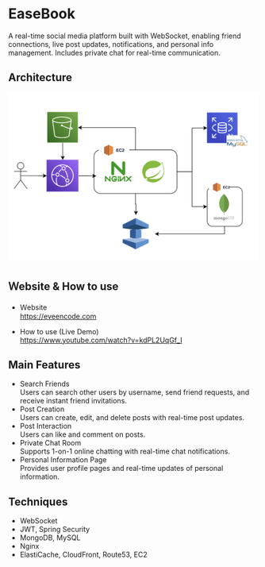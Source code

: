 # EaseBook
A real-time social media platform built with WebSocket, enabling friend connections, live post updates, notifications, and personal info management. 
Includes private chat for real-time communication.
## Architecture
![架構圖](./images/EaseBook_架構圖.png)
## Ｗebsite & How to use 
* Ｗebsite     
https://eveencode.com

* How to use (Live Demo)  
https://www.youtube.com/watch?v=kdPL2UqGf_I

## Main Features
* Search Friends  
   Users can search other users by username, send friend requests, and receive instant friend invitations.
* Post Creation  
   Users can create, edit, and delete posts with real-time post updates.
* Post Interaction  
   Users can like and comment on posts.
* Private Chat Room  
   Supports 1-on-1 online chatting with real-time chat notifications.
* Personal Information Page  
   Provides user profile pages and real-time updates of personal information.
## Techniques
* WebSocket
* JWT, Spring Security
* MongoDB, MySQL
* Nginx
* ElastiCache, CloudFront, Route53, EC2
